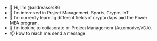 - 👋 Hi, I’m @andreassss86
- 👀 I’m interested in Project Management, Sports, Crypto, IoT
- 🌱 I’m currently learning different fields of crypto daps and the Power MBA program.
- 💞️ I’m looking to collaborate on Project Management (Automotive/VDA).
- 📫 How to reach me: send a message

<!---
andreassss86/andreassss86 is a ✨ special ✨ repository because its `README.md` (this file) appears on your GitHub profile.
You can click the Preview link to take a look at your changes.
--->
